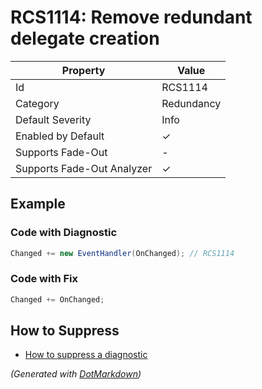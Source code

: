 # RCS1114: Remove redundant delegate creation

| Property                    | Value      |
| --------------------------- | ---------- |
| Id                          | RCS1114    |
| Category                    | Redundancy |
| Default Severity            | Info       |
| Enabled by Default          | &#x2713;   |
| Supports Fade\-Out          | \-         |
| Supports Fade\-Out Analyzer | &#x2713;   |

## Example

### Code with Diagnostic

```csharp
Changed += new EventHandler(OnChanged); // RCS1114
```

### Code with Fix

```csharp
Changed += OnChanged;
```

## How to Suppress

* [How to suppress a diagnostic](../HowToConfigureAnalyzers#how-to-suppress-a-diagnostic)

*\(Generated with [DotMarkdown](http://github.com/JosefPihrt/DotMarkdown)\)*